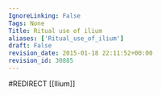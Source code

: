 ```yaml
---
IgnoreLinking: False
Tags: None
Title: Ritual use of ilium
aliases: ['Ritual_use_of_ilium']
draft: False
revision_date: 2015-01-18 22:11:52+00:00
revision_id: 30885
---
```


#REDIRECT [[Ilium]]